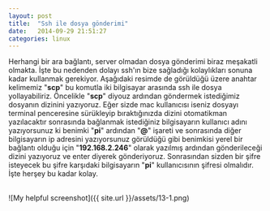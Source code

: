 ```yaml
---
layout: post
title:  "Ssh ile dosya gönderimi"
date:   2014-09-29 21:51:27
categories: linux
---
```

Herhangi bir ara bağlantı, server olmadan dosya gönderimi biraz meşakatli olmakta. İşte bu nedenden dolayı ssh'ın bize sağladığı kolaylıkları sonuna kadar kullanmak gerekiyor. Aşağıdaki resimde de görüldüğü üzere anahtar kelimemiz "<b>scp</b>"  bu komutla iki bilgisayar arasında ssh ile dosya yollayabiliriz. Öncelikle "<b>scp</b>" diyouz ardından göndermek istediğimiz dosyanın dizinini yazıyoruz. Eğer sizde mac kullanıcısı iseniz dosyayı terminal penceresine sürükleyip bıraktığınızda dizini otomatikman yazılacaktır sonrasında bağlanmak istediğiniz bilgisayarın kullanıcı adını yazıyorsunuz ki benimki "<b>pi</b>" ardından "<b>@</b>" işareti ve sonrasında diğer bilgisayarın ip adresini yazıyorsunuz görüldüğü gibi benimkisi yerel bir bağlantı olduğu için "<b>192.168.2.246</b>" olarak yazılmış ardından gönderileceği dizini yazıyoruz ve enter diyerek gönderiyoruz. Sonrasından sizden bir şifre isteyecek bu şifre karşıdaki bilgisayarın "<b>pi</b>" kullanıcısının şifresi olmalıdır. İşte herşey bu kadar kolay.

<br>![My helpful screenshot]({{ site.url }}/assets/13-1.png)<br>